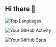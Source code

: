 ## Hi there 👋
![Top Languages](https://github-readme-stats.vercel.app/api/top-langs/?username=Eilvo&layout=compact)

![Your GitHub Activity](https://ghchart.rshah.org/Eilvo)

![Your GitHub Stats](https://github-readme-stats.vercel.app/api?username=Eilvo&show_icons=true&theme=cobalt)
